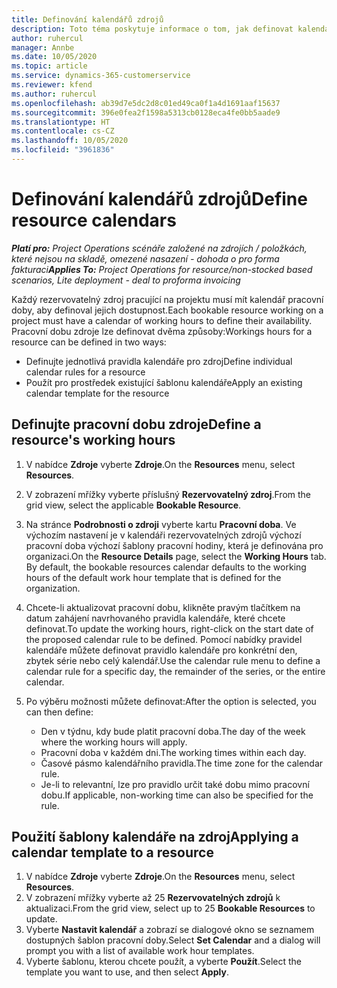 ```yaml
---
title: Definování kalendářů zdrojů
description: Toto téma poskytuje informace o tom, jak definovat kalendáře pracovní doby pro zdroje v Project Operations.
author: ruhercul
manager: Annbe
ms.date: 10/05/2020
ms.topic: article
ms.service: dynamics-365-customerservice
ms.reviewer: kfend
ms.author: ruhercul
ms.openlocfilehash: ab39d7e5dc2d8c01ed49ca0f1a4d1691aaf15637
ms.sourcegitcommit: 396e0fea2f1598a5313cb0128eca4fe0bb5aade9
ms.translationtype: HT
ms.contentlocale: cs-CZ
ms.lasthandoff: 10/05/2020
ms.locfileid: "3961836"
---
```

# <a name="define-resource-calendars"></a><span data-ttu-id="753cf-103">Definování kalendářů zdrojů</span><span class="sxs-lookup"><span data-stu-id="753cf-103">Define resource calendars</span></span>

<span data-ttu-id="753cf-104">_**Platí pro:** Project Operations scénáře založené na zdrojích / položkách, které nejsou na skladě, omezené nasazení - dohoda o pro forma fakturaci_</span><span class="sxs-lookup"><span data-stu-id="753cf-104">_**Applies To:** Project Operations for resource/non-stocked based scenarios, Lite deployment - deal to proforma invoicing_</span></span>

<span data-ttu-id="753cf-105">Každý rezervovatelný zdroj pracující na projektu musí mít kalendář pracovní doby, aby definoval jejich dostupnost.</span><span class="sxs-lookup"><span data-stu-id="753cf-105">Each bookable resource working on a project must have a calendar of working hours to define their availability.</span></span> <span data-ttu-id="753cf-106">Pracovní dobu zdroje lze definovat dvěma způsoby:</span><span class="sxs-lookup"><span data-stu-id="753cf-106">Workings hours for a resource can be defined in two ways:</span></span> 

   - <span data-ttu-id="753cf-107">Definujte jednotlivá pravidla kalendáře pro zdroj</span><span class="sxs-lookup"><span data-stu-id="753cf-107">Define individual calendar rules for a resource</span></span>
   - <span data-ttu-id="753cf-108">Použít pro prostředek existující šablonu kalendáře</span><span class="sxs-lookup"><span data-stu-id="753cf-108">Apply an existing calendar template for the resource</span></span>

## <a name="define-a-resources-working-hours"></a><span data-ttu-id="753cf-109">Definujte pracovní dobu zdroje</span><span class="sxs-lookup"><span data-stu-id="753cf-109">Define a resource's working hours</span></span>

1. <span data-ttu-id="753cf-110">V nabídce **Zdroje** vyberte **Zdroje**.</span><span class="sxs-lookup"><span data-stu-id="753cf-110">On the **Resources** menu, select **Resources**.</span></span>
2. <span data-ttu-id="753cf-111">V zobrazení mřížky vyberte příslušný **Rezervovatelný zdroj**.</span><span class="sxs-lookup"><span data-stu-id="753cf-111">From the grid view, select the applicable **Bookable Resource**.</span></span>
3. <span data-ttu-id="753cf-112">Na stránce **Podrobnosti o zdroji** vyberte kartu **Pracovní doba**. Ve výchozím nastavení je v kalendáři rezervovatelných zdrojů výchozí pracovní doba výchozí šablony pracovní hodiny, která je definována pro organizaci.</span><span class="sxs-lookup"><span data-stu-id="753cf-112">On the **Resource Details** page, select the **Working Hours** tab. By default, the bookable resources calendar defaults to the working hours of the default work hour template that is defined for the organization.</span></span>
4. <span data-ttu-id="753cf-113">Chcete-li aktualizovat pracovní dobu, klikněte pravým tlačítkem na datum zahájení navrhovaného pravidla kalendáře, které chcete definovat.</span><span class="sxs-lookup"><span data-stu-id="753cf-113">To update the working hours, right-click on the start date of the proposed calendar rule to be defined.</span></span> <span data-ttu-id="753cf-114">Pomocí nabídky pravidel kalendáře můžete definovat pravidlo kalendáře pro konkrétní den, zbytek série nebo celý kalendář.</span><span class="sxs-lookup"><span data-stu-id="753cf-114">Use the calendar rule menu to define a calendar rule for a specific day, the remainder of the series, or the entire calendar.</span></span>
5. <span data-ttu-id="753cf-115">Po výběru možnosti můžete definovat:</span><span class="sxs-lookup"><span data-stu-id="753cf-115">After the option is selected, you can then define:</span></span>

    - <span data-ttu-id="753cf-116">Den v týdnu, kdy bude platit pracovní doba.</span><span class="sxs-lookup"><span data-stu-id="753cf-116">The day of the week where the working hours will apply.</span></span>
    - <span data-ttu-id="753cf-117">Pracovní doba v každém dni.</span><span class="sxs-lookup"><span data-stu-id="753cf-117">The working times within each day.</span></span>
    - <span data-ttu-id="753cf-118">Časové pásmo kalendářního pravidla.</span><span class="sxs-lookup"><span data-stu-id="753cf-118">The time zone for the calendar rule.</span></span>
    - <span data-ttu-id="753cf-119">Je-li to relevantní, lze pro pravidlo určit také dobu mimo pracovní dobu.</span><span class="sxs-lookup"><span data-stu-id="753cf-119">If applicable, non-working time can also be specified for the rule.</span></span>

## <a name="applying-a-calendar-template-to-a-resource"></a><span data-ttu-id="753cf-120">Použití šablony kalendáře na zdroj</span><span class="sxs-lookup"><span data-stu-id="753cf-120">Applying a calendar template to a resource</span></span>

1. <span data-ttu-id="753cf-121">V nabídce **Zdroje** vyberte **Zdroje**.</span><span class="sxs-lookup"><span data-stu-id="753cf-121">On the **Resources** menu, select **Resources**.</span></span>
2. <span data-ttu-id="753cf-122">V zobrazení mřížky vyberte až 25 **Rezervovatelných zdrojů** k aktualizaci.</span><span class="sxs-lookup"><span data-stu-id="753cf-122">From the grid view, select up to 25 **Bookable Resources** to update.</span></span>
3. <span data-ttu-id="753cf-123">Vyberte **Nastavit kalendář** a zobrazí se dialogové okno se seznamem dostupných šablon pracovní doby.</span><span class="sxs-lookup"><span data-stu-id="753cf-123">Select **Set Calendar** and a dialog will prompt you with a list of available work hour templates.</span></span>
4. <span data-ttu-id="753cf-124">Vyberte šablonu, kterou chcete použít, a vyberte **Použít**.</span><span class="sxs-lookup"><span data-stu-id="753cf-124">Select the template you want to use, and then select **Apply**.</span></span>
